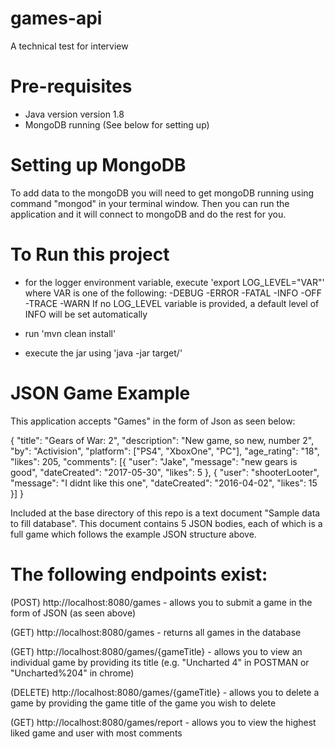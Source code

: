 # games-api
A technical test for interview

# Pre-requisites
* Java version version 1.8
* MongoDB running (See below for setting up)

# Setting up MongoDB
To add data to the mongoDB you will need to get mongoDB running using command "mongod" in your terminal window.
Then you can run the application and it will connect to mongoDB and do the rest for you.

# To Run this project
- for the logger environment variable, execute 'export LOG_LEVEL="VAR"' where VAR is one of the following:
	-DEBUG 
	-ERROR 
	-FATAL 
	-INFO 
	-OFF 
	-TRACE 
	-WARN
If no LOG_LEVEL variable is provided, a default level of INFO will be set automatically

- run 'mvn clean install'

- execute the jar using 'java -jar target/<jarname>'
	
# JSON Game Example
This application accepts "Games" in the form of Json as seen below:

{
	"title": "Gears of War: 2",
        "description": "New game, so new, number 2",
        "by": "Activision",
        "platform": ["PS4", "XboxOne", "PC"],
        "age_rating": "18",
        "likes": 205,
        "comments": [{
            "user": "Jake",
            "message": "new gears is good",
            "dateCreated": "2017-05-30",
            "likes": 5
        }, {
            "user": "shooterLooter",
            "message": "I didnt like this one",
            "dateCreated": "2016-04-02",
            "likes": 15
        }]
}

Included at the base directory of this repo is a text document "Sample data to fill database". This document contains 5 JSON bodies, each of which is a full game which follows the example JSON structure above.

# The following endpoints exist:

(POST) http://localhost:8080/games - allows you to submit a game in the form of JSON (as seen above)

(GET) http://localhost:8080/games - returns all games in the database

(GET) http://localhost:8080/games/{gameTitle} - allows you to view an individual game by providing its title (e.g. "Uncharted 4" in POSTMAN or "Uncharted%204" in chrome)

(DELETE) http://localhost:8080/games/{gameTitle} - allows you to delete a game by providing the game title of the game you wish to delete

(GET) http://localhost:8080/games/report - allows you to view the highest liked game and user with most comments
